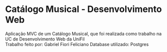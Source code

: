 # Catálogo Musical - Desenvolvimento Web
Aplicação MVC de um Catálogo Musical, que foi realizada como trabalho na UC de Desenvolvimento Web da UniFil  
Trabalho feito por: Gabriel Fiori Feliciano
Database utilizado: Postgres
